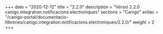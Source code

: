 +++
date        = "2020-12-12"
title       = "2.2.0"
description = "Versió 2.2.0 canigo.integration.notificacions.electroniques"
sections    = "Canigó"
enllac		= "/canigo-portal/documentacio-llibreries/canigo.integration.notificacions.electroniques/2.2.0/"
weight		= 2
+++
